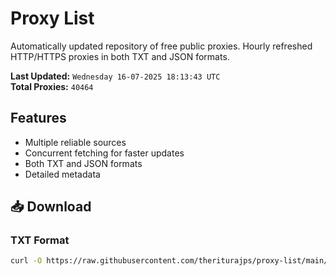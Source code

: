 # Proxy List

Automatically updated repository of free public proxies. Hourly refreshed HTTP/HTTPS proxies in both TXT and JSON formats.

**Last Updated:** `Wednesday 16-07-2025 18:13:43 UTC`  
**Total Proxies:** `40464`

## Features
- Multiple reliable sources
- Concurrent fetching for faster updates
- Both TXT and JSON formats
- Detailed metadata

## 📥 Download

### TXT Format
```bash
curl -O https://raw.githubusercontent.com/theriturajps/proxy-list/main/proxies.txt